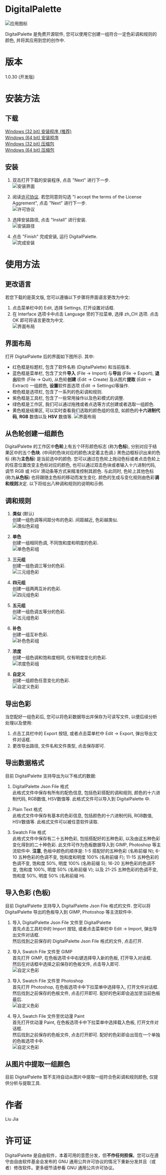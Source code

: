 # DigitalPalette
![应用图标](../src/main/icons/full/icon_full_256.png)

DigitalPalette 是免费开源软件, 您可以使用它创建一组符合一定色彩调和规则的颜色, 并将其应用到您的创作中.

# 版本
1.0.30 (开发版)

# 安装方法
## 下载
[Windows (32 bit) 安装程序 (推荐)](Link)  
[Windows (64 bit) 安装程序](Link)  
[Windows (32 bit) 压缩包](Link)  
[Windows (64 bit) 压缩包](Link)  

## 安装
1. 双击打开下载的安装程序, 点击 "Next" 进行下一步.  
![安装界面](installation/0.png)

2. 阅读[许可协议](../LICENSE). 若您同意则勾选 "I accept the terms of the License Aggrement", 点击 "Next" 进行下一步.  
![许可协议](installation/1.png)

3. 选择安装路径, 点击 "Install" 进行安装.  
![安装路径](installation/2.png)

4. 点击 "Finish" 完成安装, 运行 DigitalPalette.  
![完成安装](installation/3.png)

# 使用方法
## 更改语言
若您下载的是英文版, 您可以遵循以下步骤将界面语言更改为中文:  
1. 点击菜单栏中的 Edit, 选择 Settings, 打开设置对话框.  
2. 在 Interface 选项卡中点击 Language 旁的下拉菜单, 选择 zh_CH 选项. 点击 OK 即可将语言更改为中文.  
![界面布局](usage/0.png)

## 界面布局
打开 DigitalPalette 后的界面如下图所示. 其中:  
* 红色框是标题栏, 包含了软件名称 (DigitalPalette) 和当前版本.
* 蓝色框是菜单栏, 包含了文件**导入** (File -> Import) 与**导出** (File -> Export), **退出**软件 (File -> Quit), 从色轮**创建** (Edit -> Create) 及从图片**提取** (Edit -> Extract) 一组颜色, **设置**软件首选项 (Edit -> Settings)等操作.
* 橙色框是选项栏, 包含了一系列的色彩调和规则.
* 紫色框是工具栏, 包含了一些常用操作以及色彩模式的调整.
* 绿色框是工作区, 我们可以通过拖拽或者点选等方式创建或者选取一组颜色.
* 黄色框是结果区, 可以实时查看我们选取的颜色组的信息, 如颜色的**十六进制代码**, **RGB** 数值以及 **HSV** 数值等.
![界面布局](usage/1.png)

## 从色轮创建一组颜色
DigitalPalette 的工作区中**色轮**上有五个环形颜色标志 (称为**色标**), 分别对应于结果区中的五个**色块**. (中间的色块对应的颜色决定着主色调.) 黑色边框标识出来的色标 (称为**主色标**) 是当前选中的颜色. 您可以通过在色轮上拖动色标或者点击色轮上的任意位置改变主色标对应的颜色, 也可以通过双击色块或者输入十六进制代码, 调节 RGB 或 HSV 滑动条等方式来精准控制其颜色. 与此同时, 色轮上其他色标 (称为**从色标**) 也将跟随主色标的移动而发生变化. 颜色的生成与变化规则由色彩**调和规则**决定. 以下将给出八种调和规则的说明和示例.

## 调和规则
1. **类似** (默认)  
创建一组色调等间距分布的色彩. 间距越近, 色彩越类似.  
![类似色彩组](usage/2.png)

2. **单色**  
创建一组相同色调, 不同饱和度和明度的色彩.  
![单色色彩组](usage/3.png)

3. **三元组**  
创建一组色调三等分的色彩.  
![三元组色彩](usage/4.png)

4. **四元组**  
创建一组两两互补的色彩.  
![四元组色彩](usage/5.png)

5. **五元组**  
创建一组色调五等分的色彩.  
![五元组色彩](usage/6.png)

6. **补色**  
创建一组互补色彩.  
![补色色彩组](usage/7.png)

7. **浓度**  
创建一组色调和饱和度相同, 仅有明度变化的色彩.  
![浓度色彩组](usage/8.png)

8. **自定义**  
创建一组颜色任意变化的色彩.  
![自定义色彩](usage/9.png)

## 导出色彩
当您配好一组色彩后, 您可以将色彩数据导出并保存为可读写文件, 以便后续分析处理以及使用:  
1. 点击工具栏中的 Export 按钮, 或者点击菜单栏中 Edit -> Export, 弹出导出文件对话框.  
2. 更改导出路径, 文件名和文件类型, 点击保存即可.

## 导出数据格式
目前 DigitalPalette 支持导出为以下格式的数据:
1. DigitalPalette Json File 格式  
此格式文件中保存有所有的配色信息, 包括色彩搭配的调和规则, 颜色的十六进制代码, RGB数值, HSV数值等. 此格式文件可以导入到 DigitalPalette 中.

2. Plain Text 格式  
此格式文件中保存有基本的色彩信息, 包括颜色的十六进制代码, RGB数值, HSV数值等. 此格式文件可以被任意软件读取.

3. Swatch File 格式  
此格式文件中保存有二十五种色彩, 包括搭配好的五种色彩, 以及由这五种色彩变化得到的二十种色彩. 此文件可作为色板数据导入到 GIMP, Photoshop 等主流软件中. **注意**, 色板中颜色的顺序是: 1-5 搭配好的五种色彩 (名称前缀 N); 6-10 五种色彩的色调不变, 饱和度和明度 100% (名称前缀 F); 11-15 五种色彩的色调不变, 饱和度 50%, 明度 100% (名称前缀 S); 16-20 五种色彩的色调不变, 饱和度 100%, 明度 50% (名称前缀 V); 以及 21-25 五种色彩的色调不变, 饱和度 50%, 明度 50% (名称前缀 H).

## 导入色彩 (色板)
目前 DigitalPalette 支持导入 DigitalPalette Json File 格式的文件. 您可以将 DigitalPalette 导出的色板导入到 GIMP, Photoshop 等主流软件中.
1. 导入 DigitalPalette Json File 文件至 DigitalPalette  
首先点击工具栏中的 Import 按钮, 或者点击菜单栏中 Edit -> Import, 弹出导出文件对话框.  
然后找到之前保存的 DigitalPalette Json File 格式的文件, 点击打开.

2. 导入 Swatch File 文件至 GIMP  
首先打开 GIMP, 在色板选项卡中右键选择导入新的色板, 打开导入对话框.  
然后在对话框中选择之前保存的色板文件, 点击导入即可.  
![自定义色彩](usage/10.png)

3. 导入 Swatch File 文件至 Photoshop  
首先打开 Photoshop, 在色板选项卡中下拉菜单中选择导入, 打开文件对话框.  
然后找到之前保存的色板文件, 点击打开即可. 配好的色彩即会追加至当前色板最后.  
![自定义色彩](usage/11.png)

3. 导入 Swatch File 文件至优动漫 Paint  
首先打开优动漫 Paint, 在色板选项卡中下拉菜单中选择载入色板, 打开文件对话框.  
然后找到之前保存的色板文件, 点击打开即可. 配好的色彩即会出现在一个单独的色板选项卡中.  
![自定义色彩](usage/12.png)

## 从图片中提取一组颜色
目前 DigitalPalette 暂不支持自动从图片中提取一组符合色彩调和规则颜色, 仅提供分析与提取工具.  

# 作者
Liu Jia

# 许可证
DigitalPalette 是自由软件，本着可用的意愿分发，但**不作任何担保**。您可以在遵守由自由软件基金会发布的 GNU 通用公共许可协议的情况下重新分发并且（或者）修改软件。更多细节请参看 GNU 通用公共许可协议。
